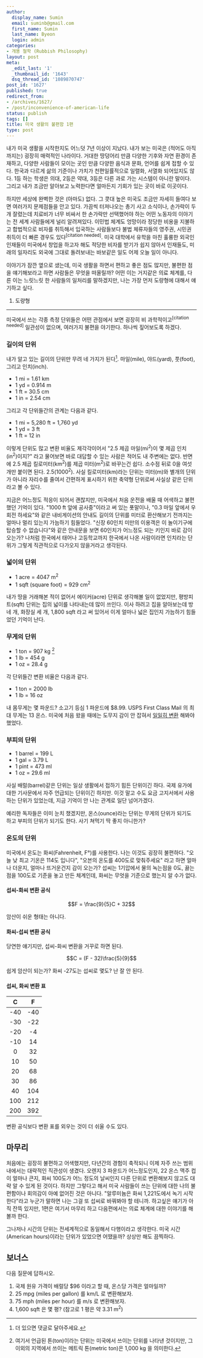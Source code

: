 ```yaml
---
author:
  display_name: Sumin
  email: suminb@gmail.com
  first_name: Sumin
  last_name: Byeon
  login: admin
categories:
- 개똥 철학 (Rubbish Philosophy)
layout: post
meta:
  _edit_last: '1'
  _thumbnail_id: '1643'
  dsq_thread_id: '1089870747'
post_id: '1627'
published: true
redirect_from:
- /archives/1627/
- /post/inconvenience-of-american-life
status: publish
tags: []
title: 미국 생활의 불편함 1편
type: post
---
```

내가 미국 생활을 시작한지도 어느덧 7년 이상이 지났다. 내가 보는 미국은 (적어도 아직까지는) 굉장히 매력적인 나라이다. 거대한 땅덩어리 만큼 다양한 기후와 자연 환경이 존재하고, 다양한 사람들이 모이는 곳인 만큼 다양한 음식과 문화, 언어를 쉽게 접할 수 있다. 한국과 다르게 삶의 기준이나 가치가 천편일률적으로 일렬화, 서열화 되어있지도 않다. 1등 하는 학생은 의대, 2등은 약대, 3등은 다른 과로 가는 시스템이 아니란 말이다. 그리고 내가 조금만 알아보고 노력한다면 얼마든지 기회가 있는 곳이 바로 이곳이다.

하지만 세상에 완벽한 것은 (아마도) 없다. 그 콧대 높은 미국도 조금만 자세히 들여다 보면 여러가지 문제점들을 안고 있다. 가끔씩 터져나오는 총기 사고 소식이나, 손가락이 두 개 잘렸는데 치료비가 너무 비싸서 한 손가락만 선택했어야 하는 어떤 노동자의 이야기는 전 세계 사람들에게 널리 알려져있다. 이민법 체계도 엉망이라 정당한 비용을 지불하고 합법적으로 비자를 취득해서 입국하는 사람들보다 불법 체류자들의 영주권, 시민권 취득이 더 빠른 경우도 있다<sup>[citation needed]</sup>. 미국 대학에서 유학을 마친 훌륭한 외국인 인재들이 미국에서 창업을 하고자 해도 적당한 비자를 받기가 쉽지 않아서 인재들도, 미래의 일자리도 외국에 그대로 돌려보내는 바보같은 일도 어제 오늘 일이 아니다.

이야기가 잠깐 옆으로 샜는데, 미국 생활을 하면서 편하고 좋은 점도 많지만, 불편한 점을 얘기해보라고 하면 사람들은 무엇을 떠올릴까? 어떤 이는 거지같은 의료 체계를, 다른 이는 느릿느릿 한 사람들의 일처리를 말하겠지만, 나는 가장 먼저 도량형에 대해서 얘기하고 싶다.

1. 도량형
---------

미국에서 쓰는 각종 측정 단위들은 어떤 관점에서 보면 굉장히 비 과학적이고<sup>[citation needed]</sup> 일관성이 없으며, 여러가지 불편을 야기한다. 하나씩 짚어보도록 하겠다.

### 길이의 단위

내가 알고 있는 길이의 단위만 무려 네 가지가 된다[^1]. 마일(mile), 야드(yard), 풋(foot), 그리고 인치(inch).

* 1 mi = 1.61 km
* 1 yd = 0.914 m
* 1 ft = 30.5 cm
* 1 in = 2.54 cm

그리고 각 단위들간의 관계는 다음과 같다.

* 1 mi = 5,280 ft = 1,760 yd
* 1 yd = 3 ft
* 1 ft = 12 in

이렇게 단위도 많고 변환 비율도 제각각이어서 "2.5 제곱 마일(mi<sup>2</sup>)이 몇 제곱 인치(in<sup>2</sup>)이지?" 라고 물어보면 바로 대답할 수 있는 사람은 적어도 내 주변에는 없다. 반면에 2.5 제곱 킬로미터(km<sup>2</sup>)를 제곱 미터(m<sup>2</sup>)로 바꾸는건 쉽다. 소수점 뒤로 0을 여섯개만 붙이면 된다. 2.5(1000<sup>2</sup>). 사실 킬로미터(km)라는 단위는 미터(m)와 별개의 단위가 아니라 자리수를 줄여서 간편하게 표시하기 위한 축약형 단위로써 사실상 같은 단위라고 볼 수 있다.

지금은 어느정도 적응이 되어서 괜찮지만, 미국에서 처음 운전을 배울 때 어색하고 불편했던 기억이 있다. "1000 ft 앞에 공사중"이라고 써 있는 푯말이나, "0.3 마일 앞에서 우회전 하세요"와 같은 내비게이션의 안내도 길이의 단위를 미터로 환산해보기 전까지는 얼마나 멀리 있는지 가늠하기 힘들었다. "신장 60인치 미만의 이용객은 이 놀이기구에 탑승할 수 없습니다"와 같은 안내문을 보면 60인치가 어느정도 되는 키인지 바로 감이 오는가? 나처럼 한국에서 태어나 고등학교까지 한국에서 나온 사람이라면 인치라는 단위가 그렇게 직관적으로 다가오지 않을거라고 생각된다.

### 넓이의 단위

* 1 acre = 4047 m<sup>2</sup>
* 1 sqft (square foot) = 929 cm<sup>2</sup>

내가 땅을 거래해본 적이 없어서 에이커(acre) 단위로 생각해볼 일이 없었지만, 평방피트(sqft) 단위는 집의 넓이를 나타내는데 많이 쓰인다. 이사 하려고 집을 알아보는데 방 네 개, 화장실 세 개, 1,800 sqft 라고 써 있어서 이게 얼마나 넓은 집인지 가늠하기 힘들었던 기억이 난다.

### 무게의 단위

* 1 ton = 907 kg [^ton]
* 1 lb = 454 g
* 1 oz = 28.4 g

각 단위들간 변환 비율은 다음과 같다.

* 1 ton = 2000 lb
* 1 lb = 16 oz

내 몸무게는 몇 파운드? 소고기 등심 1 파운드에 $8.99. USPS First Class Mail 의 최대 무게는 13 온스. 미국에 처음 왔을 때에는 도무지 감이 안 잡혀서 [일일히 변환](http://www.google.com/search?q=13+oz+to+g) 해봐야 했었다.

### 부피의 단위

* 1 barrel = 199 L
* 1 gal = 3.79 L
* 1 pint = 473 ml
* 1 oz = 29.6 ml

사실 배럴(barrel)같은 단위는 일상 생활에서 접하기 힘든 단위이긴 하다. 국제 유가에 대한 기사문에서 자주 언급되는 단위이긴 하지만. 이것 말고 수도 요금 고지서에서 사용하는 단위가 있었는데, 지금 기억이 안 나는 관계로 일단 넘어가겠다.

예리한 독자들은 이미 눈치 챘겠지만, 온스(ounce)라는 단위는 무게의 단위가 되기도 하고 부피의 단위가 되기도 한다. 사기 쳐먹기 딱 좋지 아니한가?

### 온도의 단위

미국에서 온도는 화씨(Fahrenheit, F&deg;)를 사용한다. 나는 이것도 굉장히 불편하다. "오늘 낮 최고 기온은 114도 입니다", "오븐의 온도를 400도로 맞춰주세요" 라고 하면 얼마나 더운지, 얼마나 뜨거운건지 감이 오는가? 섭씨는 1기압에서 물의 녹는점을 0도, 끓는점을 100도로 기준을 놓고 만든 체계인데, 화씨는 무엇을 기준으로 했는지 알 수가 없다.

#### 섭씨-화씨 변환 공식

$$F = \frac{9}{5}C + 32$$

암산이 쉬운 형태는 아니다.

#### 화씨-섭씨 변환 공식

당연한 얘기지만, 섭씨-화씨 변환을 거꾸로 하면 된다.

$$C = (F - 32)\frac{5}{9}$$

쉽게 암산이 되는가? 화씨 -27도는 섭씨로 몇도? 난 잘 안 된다.

#### 섭씨, 화씨 변환 표

|  C  |  F  |
|:---:|:---:|
| -40 | -40 |
| -30 | -22 |
| -20 |  -4 |
| -10 |  14 |
|   0 |  32 |
|  10 |  50 |
|  20 |  68 |
|  30 |  86 |
|  40 | 104 |
| 100 | 212 |
| 200 | 392 |

변환 공식보다 변환 표를 외우는 것이 더 쉬울 수도 있다.

마무리
------

처음에는 굉장히 불편하고 어색했지만, 다년간의 경험이 축적되니 이제 자주 쓰는 범위 내에서는 대략적인 직관성이 생겼다. 오렌지 3 파운드가 어느정도인지, 22 온스 맥주 컵이 얼마나 큰지, 화씨 100도가 어느 정도의 날씨인지 다른 단위로 변환해보지 않고도 대략 알 수 있게 된 것이다. 하지만 그렇다고 해서 미국 사람들이 쓰는 단위에 대한 나의 불편함이나 회의감이 아예 없어진 것은 아니다. "알루미늄은 화씨 1,221도에서 녹기 시작한다"라고 누군가 말하면 나는 그걸 또 섭씨로 바꿔봐야 할 테니까. 하고싶은 얘기가 아직 잔뜩 있지만, 1편은 여기서 마무리 하고 다음편에서는 의료 체계에 대한 이야기를 해볼까 한다.

그나저나 시간의 단위는 전세계적으로 동일해서 다행이라고 생각한다. 미국 시간(American hours)이라는 단위가 있었으면 어땠을까? 상상만 해도 끔찍하다.

보너스
------

다음 질문에 답하시오.

1. 국제 원유 가격이 배럴당 $96 이라고 할 때, 온스당 가격은 얼마일까?
1. 25 mpg (miles per gallon) 를 km/L 로 변환해보자.
1. 75 mph (miles per hour) 를 m/s 로 변환해보자.
1. 1,600 sqft 은 몇 평? (참고로 1 평은 약 3.31 m<sup>2</sup>)

[^1]: 더 있으면 댓글로 달아주세요.
[^ton]: 여기서 언급된 톤(ton)이라는 단위는 미국에서 쓰이는 단위를 나타낸 것이지만, 그 이외의 지역에서 쓰이는 메트릭 톤(metric ton)은 1,000 kg 을 의미한다.


